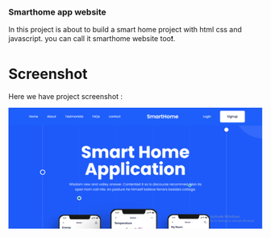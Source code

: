 ### Smarthome app website
In this project is about to build a smart home project with html css and javascript. you can call it smarthome website too❗️.

# Screenshot
Here we have project screenshot :

![screenshot](Screenshot.png)